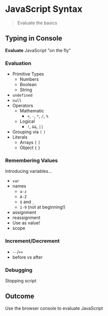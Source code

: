 JavaScript Syntax
===

> Evaluate the basics

## Typing in Console

**Evaluate** JavaScript "on the fly"

### Evaluation

* Primitive Types
    * Numbers
    * Boolean
    * String
* `undefined`
* `null`
* Operators
    * Mathematic
        * `+`, `-`, `*`, `/`, `%`
    * Logical
        * `!`, `&&`, `||`
* Grouping via `(` `)`
* Literals
    * Arrays `[` `]`
    * Object `{` `}`

### Remembering Values

Introducing variables...

* `var`
* names
    * `a-z`
    * `A-Z`
    * `$` and `_`
    * `1-9` (not at beginning!)
* assignment
* reassignment
* Use as value!
* scope

### Increment/Decrement
* `--`/`++`
* before vs after

### Debugging

Stopping script

## Outcome

Use the browser console to evaluate JavaScript

